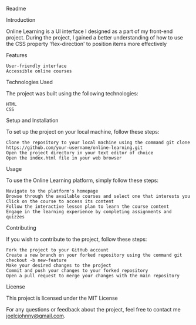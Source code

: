 Readme

Introduction

Online Learning is a UI interface I designed as a part of my front-end project. During the project, I gained a better understanding of how to use the CSS property 'flex-direction' to position items more effectively

Features

    User-friendly interface
    Accessible online courses
    

Technologies Used

The project was built using the following technologies:

    HTML
    CSS

Setup and Installation

To set up the project on your local machine, follow these steps:

    Clone the repository to your local machine using the command git clone https://github.com/your-username/online-learning.git
    Open the project directory in your text editor of choice
    Open the index.html file in your web browser

Usage

To use the Online Learning platform, simply follow these steps:

    Navigate to the platform's homepage
    Browse through the available courses and select one that interests you
    Click on the course to access its content
    Follow the interactive lesson plan to learn the course content
    Engage in the learning experience by completing assignments and quizzes

Contributing

If you wish to contribute to the project, follow these steps:

    Fork the project to your GitHub account
    Create a new branch on your forked repository using the command git checkout -b new-feature
    Make your desired changes to the project
    Commit and push your changes to your forked repository
    Open a pull request to merge your changes with the main repository

License

This project is licensed under the MIT License 

For any questions or feedback about the project, feel free to contact me joelcjohnny@gmail.com.
